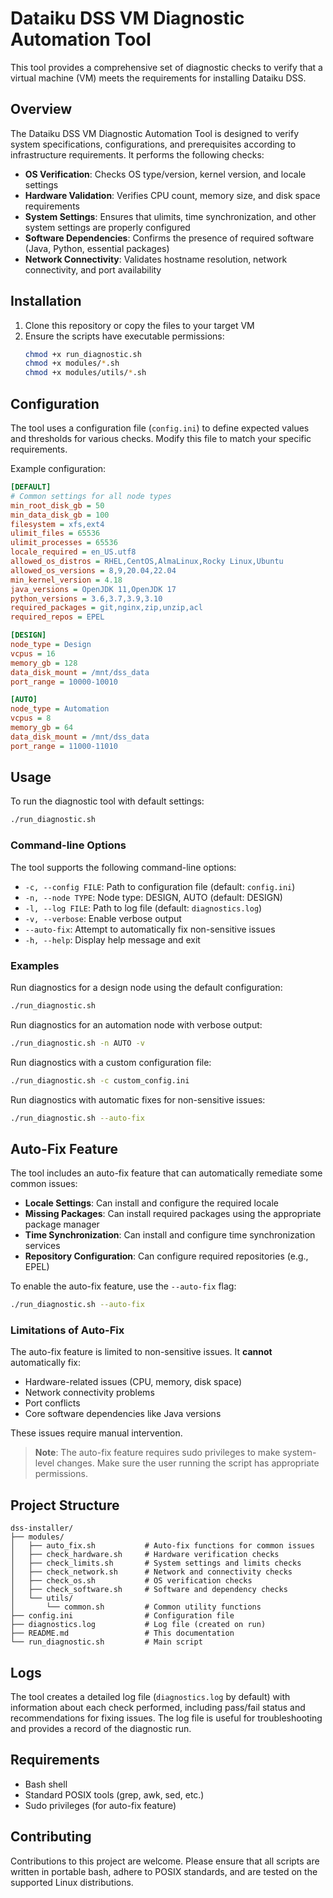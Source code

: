 # Dataiku DSS VM Diagnostic Automation Tool

This tool provides a comprehensive set of diagnostic checks to verify that a virtual machine (VM) meets the requirements for installing Dataiku DSS.

## Overview

The Dataiku DSS VM Diagnostic Automation Tool is designed to verify system specifications, configurations, and prerequisites according to infrastructure requirements. It performs the following checks:

- **OS Verification**: Checks OS type/version, kernel version, and locale settings
- **Hardware Validation**: Verifies CPU count, memory size, and disk space requirements
- **System Settings**: Ensures that ulimits, time synchronization, and other system settings are properly configured
- **Software Dependencies**: Confirms the presence of required software (Java, Python, essential packages)
- **Network Connectivity**: Validates hostname resolution, network connectivity, and port availability

## Installation

1. Clone this repository or copy the files to your target VM
2. Ensure the scripts have executable permissions:
   ```bash
   chmod +x run_diagnostic.sh
   chmod +x modules/*.sh
   chmod +x modules/utils/*.sh
   ```

## Configuration

The tool uses a configuration file (`config.ini`) to define expected values and thresholds for various checks. Modify this file to match your specific requirements.

Example configuration:

```ini
[DEFAULT]
# Common settings for all node types
min_root_disk_gb = 50
min_data_disk_gb = 100
filesystem = xfs,ext4
ulimit_files = 65536
ulimit_processes = 65536
locale_required = en_US.utf8
allowed_os_distros = RHEL,CentOS,AlmaLinux,Rocky Linux,Ubuntu
allowed_os_versions = 8,9,20.04,22.04
min_kernel_version = 4.18
java_versions = OpenJDK 11,OpenJDK 17
python_versions = 3.6,3.7,3.9,3.10
required_packages = git,nginx,zip,unzip,acl
required_repos = EPEL

[DESIGN]
node_type = Design
vcpus = 16
memory_gb = 128
data_disk_mount = /mnt/dss_data
port_range = 10000-10010

[AUTO]
node_type = Automation
vcpus = 8
memory_gb = 64
data_disk_mount = /mnt/dss_data
port_range = 11000-11010
```

## Usage

To run the diagnostic tool with default settings:

```bash
./run_diagnostic.sh
```

### Command-line Options

The tool supports the following command-line options:

- `-c, --config FILE`: Path to configuration file (default: `config.ini`)
- `-n, --node TYPE`: Node type: DESIGN, AUTO (default: DESIGN)
- `-l, --log FILE`: Path to log file (default: `diagnostics.log`)
- `-v, --verbose`: Enable verbose output
- `--auto-fix`: Attempt to automatically fix non-sensitive issues
- `-h, --help`: Display help message and exit

### Examples

Run diagnostics for a design node using the default configuration:
```bash
./run_diagnostic.sh
```

Run diagnostics for an automation node with verbose output:
```bash
./run_diagnostic.sh -n AUTO -v
```

Run diagnostics with a custom configuration file:
```bash
./run_diagnostic.sh -c custom_config.ini
```

Run diagnostics with automatic fixes for non-sensitive issues:
```bash
./run_diagnostic.sh --auto-fix
```

## Auto-Fix Feature

The tool includes an auto-fix feature that can automatically remediate some common issues:

- **Locale Settings**: Can install and configure the required locale
- **Missing Packages**: Can install required packages using the appropriate package manager
- **Time Synchronization**: Can install and configure time synchronization services
- **Repository Configuration**: Can configure required repositories (e.g., EPEL)

To enable the auto-fix feature, use the `--auto-fix` flag:

```bash
./run_diagnostic.sh --auto-fix
```

### Limitations of Auto-Fix

The auto-fix feature is limited to non-sensitive issues. It **cannot** automatically fix:

- Hardware-related issues (CPU, memory, disk space)
- Network connectivity problems
- Port conflicts
- Core software dependencies like Java versions

These issues require manual intervention.

> **Note**: The auto-fix feature requires sudo privileges to make system-level changes. Make sure the user running the script has appropriate permissions.

## Project Structure

```
dss-installer/
├── modules/
│   ├── auto_fix.sh           # Auto-fix functions for common issues
│   ├── check_hardware.sh     # Hardware verification checks
│   ├── check_limits.sh       # System settings and limits checks
│   ├── check_network.sh      # Network and connectivity checks
│   ├── check_os.sh           # OS verification checks
│   ├── check_software.sh     # Software and dependency checks
│   └── utils/
│       └── common.sh         # Common utility functions
├── config.ini                # Configuration file
├── diagnostics.log           # Log file (created on run)
├── README.md                 # This documentation
└── run_diagnostic.sh         # Main script
```

## Logs

The tool creates a detailed log file (`diagnostics.log` by default) with information about each check performed, including pass/fail status and recommendations for fixing issues. The log file is useful for troubleshooting and provides a record of the diagnostic run.

## Requirements

- Bash shell
- Standard POSIX tools (grep, awk, sed, etc.)
- Sudo privileges (for auto-fix feature)

## Contributing

Contributions to this project are welcome. Please ensure that all scripts are written in portable bash, adhere to POSIX standards, and are tested on the supported Linux distributions. 